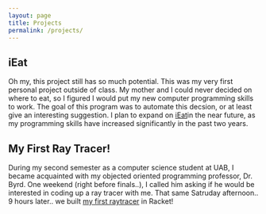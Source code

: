 ```yaml
---
layout: page
title: Projects
permalink: /projects/
---
```



## iEat
Oh my, this project still has so much potential. This was my very first personal project outside of class. My mother and I could never decided on where to eat, so I figured I would put my new computer programming skills to work. The goal of this program was to automate this decsion, or at least give an interesting suggestion. I plan to expand on [iEat](https://github.com/cclint/Python-Projects)in the near future, as my programming skills have increased significantly in the past two years.

## My First Ray Tracer!
During my second semester as a computer science student at UAB, I became acquainted with my objected oriented programming professor, Dr. Byrd. One weekend (right before finals..), I called him asking if he would be interested in coding up a ray tracer with me. That same Satruday afternoon.. 9 hours later.. we built [my first raytracer](https://github.com/cclint/first-raytracer) in Racket!
